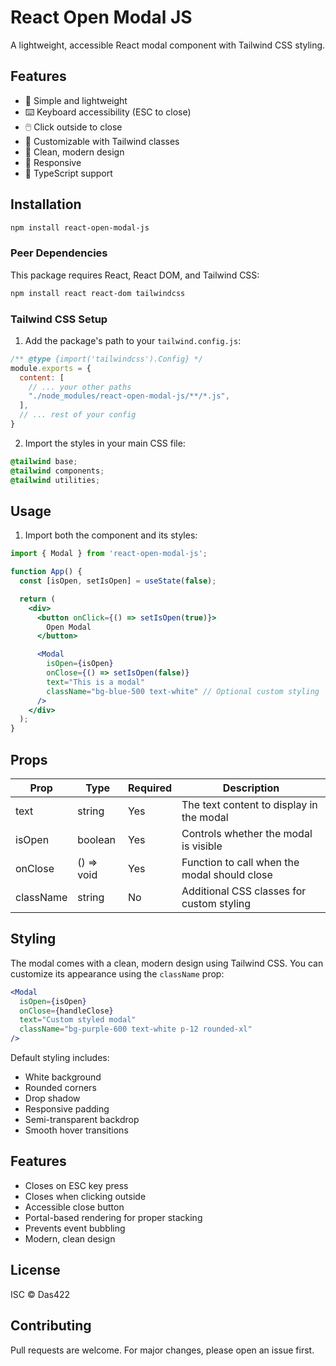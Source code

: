 # React Open Modal JS

A lightweight, accessible React modal component with Tailwind CSS styling.

## Features

- 🎯 Simple and lightweight
- ⌨️ Keyboard accessibility (ESC to close)
- 🖱️ Click outside to close
- 🎨 Customizable with Tailwind classes
- 🌟 Clean, modern design
- 📱 Responsive
- 💪 TypeScript support

## Installation

```bash
npm install react-open-modal-js
```

### Peer Dependencies

This package requires React, React DOM, and Tailwind CSS:

```bash
npm install react react-dom tailwindcss
```

### Tailwind CSS Setup

1. Add the package's path to your `tailwind.config.js`:

```js
/** @type {import('tailwindcss').Config} */
module.exports = {
  content: [
    // ... your other paths
    "./node_modules/react-open-modal-js/**/*.js",
  ],
  // ... rest of your config
}
```

2. Import the styles in your main CSS file:

```css
@tailwind base;
@tailwind components;
@tailwind utilities;
```

## Usage

1. Import both the component and its styles:

```jsx
import { Modal } from 'react-open-modal-js';

function App() {
  const [isOpen, setIsOpen] = useState(false);

  return (
    <div>
      <button onClick={() => setIsOpen(true)}>
        Open Modal
      </button>

      <Modal
        isOpen={isOpen}
        onClose={() => setIsOpen(false)}
        text="This is a modal"
        className="bg-blue-500 text-white" // Optional custom styling
      />
    </div>
  );
}
```

## Props

| Prop | Type | Required | Description |
|------|------|----------|-------------|
| text | string | Yes | The text content to display in the modal |
| isOpen | boolean | Yes | Controls whether the modal is visible |
| onClose | () => void | Yes | Function to call when the modal should close |
| className | string | No | Additional CSS classes for custom styling |

## Styling

The modal comes with a clean, modern design using Tailwind CSS. You can customize its appearance using the `className` prop:

```jsx
<Modal
  isOpen={isOpen}
  onClose={handleClose}
  text="Custom styled modal"
  className="bg-purple-600 text-white p-12 rounded-xl"
/>
```

Default styling includes:
- White background
- Rounded corners
- Drop shadow
- Responsive padding
- Semi-transparent backdrop
- Smooth hover transitions

## Features

- Closes on ESC key press
- Closes when clicking outside
- Accessible close button
- Portal-based rendering for proper stacking
- Prevents event bubbling
- Modern, clean design

## License

ISC © Das422

## Contributing

Pull requests are welcome. For major changes, please open an issue first.